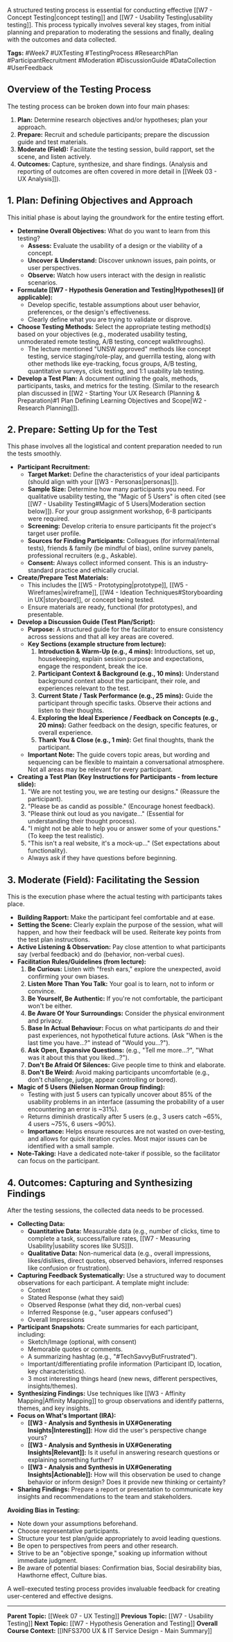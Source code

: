 A structured testing process is essential for conducting effective [[W7 - Concept Testing|concept testing]] and [[W7 - Usability Testing|usability testing]]. This process typically involves several key stages, from initial planning and preparation to moderating the sessions and finally, dealing with the outcomes and data collected.

**Tags:** #Week7 #UXTesting #TestingProcess #ResearchPlan #ParticipantRecruitment #Moderation #DiscussionGuide #DataCollection #UserFeedback

## Overview of the Testing Process

The testing process can be broken down into four main phases:

1.  **Plan:** Determine research objectives and/or hypotheses; plan your approach.
2.  **Prepare:** Recruit and schedule participants; prepare the discussion guide and test materials.
3.  **Moderate (Field):** Facilitate the testing session, build rapport, set the scene, and listen actively.
4.  **Outcomes:** Capture, synthesize, and share findings. (Analysis and reporting of outcomes are often covered in more detail in [[Week 03 - UX Analysis]]).

## 1. Plan: Defining Objectives and Approach

This initial phase is about laying the groundwork for the entire testing effort.

* **Determine Overall Objectives:** What do you want to learn from this testing?
    * **Assess:** Evaluate the usability of a design or the viability of a concept.
    * **Uncover & Understand:** Discover unknown issues, pain points, or user perspectives.
    * **Observe:** Watch how users interact with the design in realistic scenarios.
* **Formulate [[W7 - Hypothesis Generation and Testing|Hypotheses]] (if applicable):**
    * Develop specific, testable assumptions about user behavior, preferences, or the design's effectiveness.
    * Clearly define what you are trying to validate or disprove.
* **Choose Testing Methods:** Select the appropriate testing method(s) based on your objectives (e.g., moderated usability testing, unmoderated remote testing, A/B testing, concept walkthroughs).
    * The lecture mentioned "UNSW approved" methods like concept testing, service staging/role-play, and guerrilla testing, along with other methods like eye-tracking, focus groups, A/B testing, quantitative surveys, click testing, and 1:1 usability lab testing.
* **Develop a Test Plan:** A document outlining the goals, methods, participants, tasks, and metrics for the testing. (Similar to the research plan discussed in [[W2 - Starting Your UX Research (Planning & Preparation)#1 Plan Defining Learning Objectives and Scope|W2 - Research Planning]]).

## 2. Prepare: Setting Up for the Test

This phase involves all the logistical and content preparation needed to run the tests smoothly.

* **Participant Recruitment:**
    * **Target Market:** Define the characteristics of your ideal participants (should align with your [[W3 - Personas|personas]]).
    * **Sample Size:** Determine how many participants you need. For qualitative usability testing, the "Magic of 5 Users" is often cited (see [[W7 - Usability Testing#Magic of 5 Users|Moderation section below]]). For your group assignment workshop, 6-8 participants were required.
    * **Screening:** Develop criteria to ensure participants fit the project's target user profile.
    * **Sources for Finding Participants:** Colleagues (for informal/internal tests), friends & family (be mindful of bias), online survey panels, professional recruiters (e.g., Askable).
    * **Consent:** Always collect informed consent. This is an industry-standard practice and ethically crucial.
* **Create/Prepare Test Materials:**
    * This includes the [[W5 - Prototyping|prototype]], [[W5 - Wireframes|wireframe]], [[W4 - Ideation Techniques#Storyboarding in UX|storyboard]], or concept being tested.
    * Ensure materials are ready, functional (for prototypes), and presentable.
* **Develop a Discussion Guide (Test Plan/Script):**
    * **Purpose:** A structured guide for the facilitator to ensure consistency across sessions and that all key areas are covered.
    * **Key Sections (example structure from lecture):**
        1.  **Introduction & Warm-Up (e.g., 4 mins):** Introductions, set up, housekeeping, explain session purpose and expectations, engage the respondent, break the ice.
        2.  **Participant Context & Background (e.g., 10 mins):** Understand background context about the participant, their role, and experiences relevant to the test.
        3.  **Current State / Task Performance (e.g., 25 mins):** Guide the participant through specific tasks. Observe their actions and listen to their thoughts.
        4.  **Exploring the Ideal Experience / Feedback on Concepts (e.g., 20 mins):** Gather feedback on the design, specific features, or overall experience.
        5.  **Thank You & Close (e.g., 1 min):** Get final thoughts, thank the participant.
    * **Important Note:** The guide covers topic areas, but wording and sequencing can be flexible to maintain a conversational atmosphere. Not all areas may be relevant for every participant.
* **Creating a Test Plan (Key Instructions for Participants - from lecture slide):**
    1.  "We are not testing you, we are testing our designs." (Reassure the participant).
    2.  "Please be as candid as possible." (Encourage honest feedback).
    3.  "Please think out loud as you navigate..." (Essential for understanding their thought process).
    4.  "I might not be able to help you or answer some of your questions." (To keep the test realistic).
    5.  "This isn't a real website, it's a mock-up..." (Set expectations about functionality).
    * Always ask if they have questions before beginning.

## 3. Moderate (Field): Facilitating the Session

This is the execution phase where the actual testing with participants takes place.

* **Building Rapport:** Make the participant feel comfortable and at ease.
* **Setting the Scene:** Clearly explain the purpose of the session, what will happen, and how their feedback will be used. Reiterate key points from the test plan instructions.
* **Active Listening & Observation:** Pay close attention to what participants say (verbal feedback) and do (behavior, non-verbal cues).
* **Facilitation Rules/Guidelines (from lecture):**
    1.  **Be Curious:** Listen with "fresh ears," explore the unexpected, avoid confirming your own biases.
    2.  **Listen More Than You Talk:** Your goal is to learn, not to inform or convince.
    3.  **Be Yourself, Be Authentic:** If you're not comfortable, the participant won't be either.
    4.  **Be Aware Of Your Surroundings:** Consider the physical environment and privacy.
    5.  **Base In Actual Behaviour:** Focus on what participants *do* and their past experiences, not hypothetical future actions. (Ask "When is the last time you have...?" instead of "Would you...?").
    6.  **Ask Open, Expansive Questions:** (e.g., "Tell me more...?", "What was it about this that you liked...?").
    7.  **Don't Be Afraid Of Silences:** Give people time to think and elaborate.
    8.  **Don't Be Weird:** Avoid making participants uncomfortable (e.g., don't challenge, judge, appear controlling or bored).
* **Magic of 5 Users (Nielsen Norman Group finding):**
    * Testing with just 5 users can typically uncover about 85% of the usability problems in an interface (assuming the probability of a user encountering an error is ~31%).
    * Returns diminish drastically after 5 users (e.g., 3 users catch ~65%, 4 users ~75%, 6 users ~90%).
    * **Importance:** Helps ensure resources are not wasted on over-testing, and allows for quick iteration cycles. Most major issues can be identified with a small sample.
* **Note-Taking:** Have a dedicated note-taker if possible, so the facilitator can focus on the participant.

## 4. Outcomes: Capturing and Synthesizing Findings

After the testing sessions, the collected data needs to be processed.

* **Collecting Data:**
    * **Quantitative Data:** Measurable data (e.g., number of clicks, time to complete a task, success/failure rates, [[W7 - Measuring Usability|usability scores like SUS]]).
    * **Qualitative Data:** Non-numerical data (e.g., overall impressions, likes/dislikes, direct quotes, observed behaviors, inferred responses like confusion or frustration).
* **Capturing Feedback Systematically:** Use a structured way to document observations for each participant. A template might include:
    * Context
    * Stated Response (what they said)
    * Observed Response (what they did, non-verbal cues)
    * Inferred Response (e.g., "user appears confused")
    * Overall Impressions
* **Participant Snapshots:** Create summaries for each participant, including:
    * Sketch/Image (optional, with consent)
    * Memorable quotes or comments.
    * A summarizing hashtag (e.g., "#TechSavvyButFrustrated").
    * Important/differentiating profile information (Participant ID, location, key characteristics).
    * 3 most interesting things heard (new news, different perspectives, insights/themes).
* **Synthesizing Findings:** Use techniques like [[W3 - Affinity Mapping|Affinity Mapping]] to group observations and identify patterns, themes, and key insights.
* **Focus on What's Important (IRA):**
    * **[[W3 - Analysis and Synthesis in UX#Generating Insights|Interesting]]:** How did the user's perspective change yours?
    * **[[W3 - Analysis and Synthesis in UX#Generating Insights|Relevant]]:** Is it useful in answering research questions or explaining something further?
    * **[[W3 - Analysis and Synthesis in UX#Generating Insights|Actionable]]:** How will this observation be used to change behavior or inform design? Does it provide new thinking or certainty?
* **Sharing Findings:** Prepare a report or presentation to communicate key insights and recommendations to the team and stakeholders.

**Avoiding Bias in Testing:**
* Note down your assumptions beforehand.
* Choose representative participants.
* Structure your test plan/guide appropriately to avoid leading questions.
* Be open to perspectives from peers and other research.
* Strive to be an "objective sponge," soaking up information without immediate judgment.
* Be aware of potential biases: Confirmation bias, Social desirability bias, Hawthorne effect, Culture bias.

A well-executed testing process provides invaluable feedback for creating user-centered and effective designs.

---
**Parent Topic:** [[Week 07 - UX Testing]]
**Previous Topic:** [[W7 - Usability Testing]]
**Next Topic:** [[W7 - Hypothesis Generation and Testing]]
**Overall Course Context:** [[INFS3700 UX & IT Service Design - Main Summary]]
